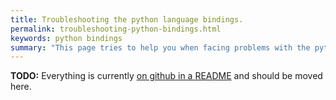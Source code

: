 ```yaml
---
title: Troubleshooting the python language bindings.
permalink: troubleshooting-python-bindings.html
keywords: python bindings
summary: "This page tries to help you when facing problems with the python bindings."
---
```


**TODO:** Everything is currently [on github in a README](https://github.com/precice/python-bindings#troubleshooting--miscellaneous) and should be moved here.
